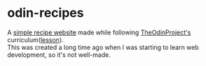 # odin-recipes
A [simple recipe website](https://ketanpatil1.github.io/odin-recipes/) made while following [TheOdinProject's](https://github.com/TheOdinProject/) curriculum([lesson](https://www.theodinproject.com/lessons/foundations-recipes)).  
This was created a long time ago when I was starting to learn web development, so it's not well-made.  
